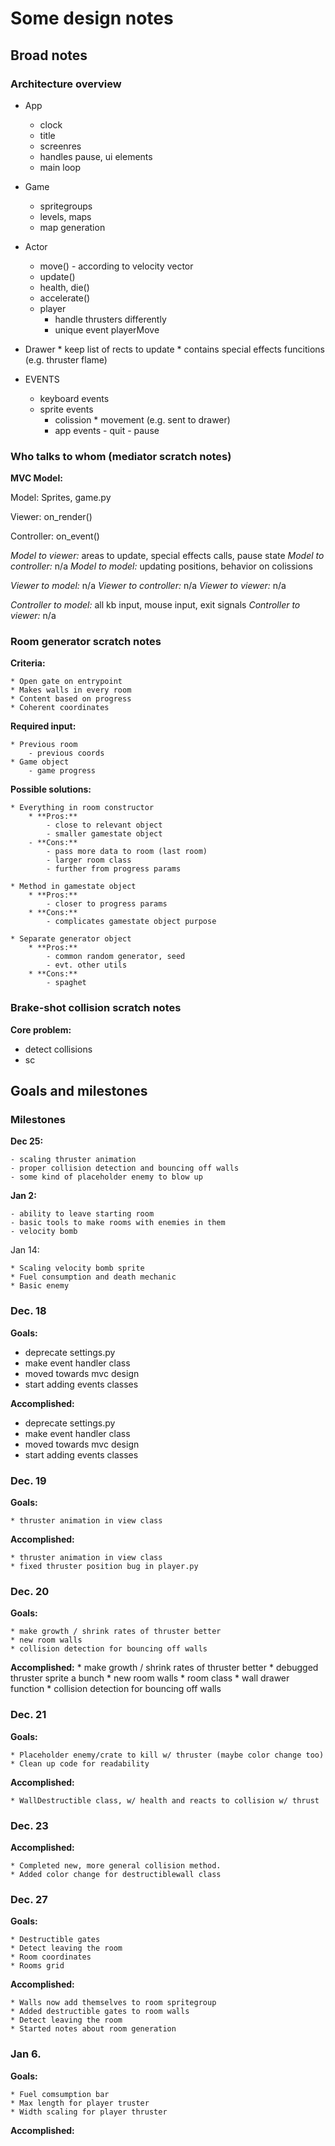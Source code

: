 # Some design notes

## Broad notes

### Architecture overview

* App 
    * clock
    * title
    * screenres
    * handles pause, ui elements
    * main loop

* Game 
    * spritegroups
    * levels, maps
    * map generation

* Actor
    * move() - according to velocity vector
    * update()
    * health, die()
    * accelerate()
    * player
        * handle thrusters differently
        * unique event playerMove

* Drawer
		* keep list of rects to update
		* contains special effects funcitions (e.g. thruster flame)

* EVENTS
    * keyboard events
    * sprite events
        * colission
				* movement (e.g. sent to drawer)
		* app events
				- quit
				- pause


### Who talks to whom (mediator scratch notes)

**MVC Model:**

Model: Sprites, game.py

Viewer: on_render()

Controller: on_event()

*Model to viewer:* areas to update, special effects calls, pause state
*Model to controller:* n/a
*Model to model:* updating positions, behavior on colissions

*Viewer to model:* n/a
*Viewer to controller:* n/a
*Viewer to viewer:* n/a

*Controller to model:* all kb input, mouse input, exit signals
*Controller to viewer:* n/a


### Room generator scratch notes

**Criteria:**

	* Open gate on entrypoint
	* Makes walls in every room
	* Content based on progress
	* Coherent coordinates

**Required input:**

	* Previous room
		- previous coords
	* Game object
		- game progress

**Possible solutions:**

	* Everything in room constructor
		* **Pros:**
			- close to relevant object
			- smaller gamestate object
		- **Cons:**
			- pass more data to room (last room)
			- larger room class
			- further from progress params

	* Method in gamestate object
		* **Pros:**
			- closer to progress params
		* **Cons:**
			- complicates gamestate object purpose

	* Separate generator object
		* **Pros:**
			- common random generator, seed
			- evt. other utils
		* **Cons:**
			- spaghet

### Brake-shot collision scratch notes

**Core problem:**
- detect collisions
- sc

## Goals and milestones

### Milestones

**Dec 25:**

	- scaling thruster animation
	- proper collision detection and bouncing off walls
	- some kind of placeholder enemy to blow up

**Jan 2:**

	- ability to leave starting room
	- basic tools to make rooms with enemies in them
	- velocity bomb

Jan 14:
	
	* Scaling velocity bomb sprite
	* Fuel consumption and death mechanic
	* Basic enemy


### Dec. 18

**Goals:**

- deprecate settings.py
- make event handler class
- moved towards mvc design
- start adding events classes

**Accomplished:**

- deprecate settings.py
- make event handler class
- moved towards mvc design
- start adding events classes

### Dec. 19

**Goals:**

	* thruster animation in view class

**Accomplished:**

	* thruster animation in view class
	* fixed thruster position bug in player.py

### Dec. 20

**Goals:**

	* make growth / shrink rates of thruster better
	* new room walls
	* collision detection for bouncing off walls

**Accomplished:**
	* make growth / shrink rates of thruster better
	* debugged thruster sprite a bunch
	* new room walls
	* room class
	* wall drawer function
	* collision detection for bouncing off walls

### Dec. 21

**Goals:**

	* Placeholder enemy/crate to kill w/ thruster (maybe color change too)
	* Clean up code for readability

**Accomplished:**

	* WallDestructible class, w/ health and reacts to collision w/ thrust

### Dec. 23

**Accomplished:**

	* Completed new, more general collision method. 
	* Added color change for destructiblewall class

### Dec. 27

**Goals:**

	* Destructible gates
	* Detect leaving the room
	* Room coordinates
	* Rooms grid

**Accomplished:**

	* Walls now add themselves to room spritegroup
	* Added destructible gates to room walls
	* Detect leaving the room
	* Started notes about room generation


### Jan 6.

**Goals:**

	* Fuel comsumption bar
	* Max length for player truster
	* Width scaling for player thruster


**Accomplished:**
